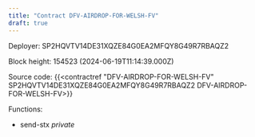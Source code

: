 ```yaml
---
title: "Contract DFV-AIRDROP-FOR-WELSH-FV"
draft: true
---
```

Deployer: SP2HQVTV14DE31XQZE84G0EA2MFQY8G49R7RBAQZ2


 



Block height: 154523 (2024-06-19T11:14:39.000Z)

Source code: {{<contractref "DFV-AIRDROP-FOR-WELSH-FV" SP2HQVTV14DE31XQZE84G0EA2MFQY8G49R7RBAQZ2 DFV-AIRDROP-FOR-WELSH-FV>}}

Functions:

* send-stx _private_
